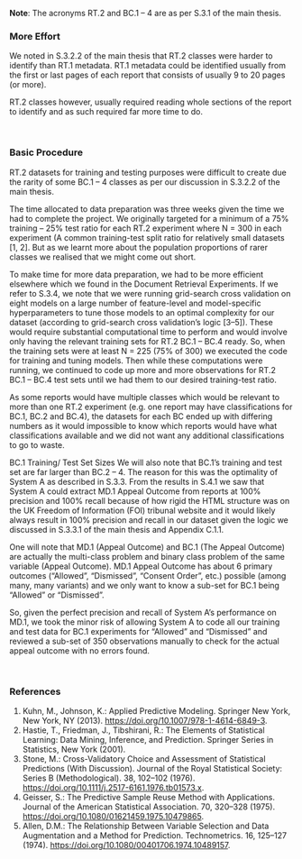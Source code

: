 **Note**: The acronyms RT.2 and BC.1 – 4 are as per S.3.1 of the main thesis.

### More Effort


We noted in S.3.2.2 of the main thesis that RT.2 classes were harder to identify than RT.1 metadata. RT.1 metadata could be identified usually from the first or last pages of each report that consists of usually 9 to 20 pages (or more). 

RT.2 classes however, usually required reading whole sections of the report to identify and as such required far more time to do.

<br>

### Basic Procedure

RT.2 datasets for training and testing purposes were difficult to create due the rarity of some BC.1 – 4 classes as per our discussion in S.3.2.2 of the main thesis.

The time allocated to data preparation was three weeks given the time we had to complete the project. We originally targeted for a minimum of a 75% training – 25% test ratio for each RT.2 experiment where N = 300 in each experiment (A common training-test split ratio for relatively small datasets [1, 2]. But as we learnt more about the population proportions of rarer classes we realised that we might come out short.

To make time for more data preparation, we had to be more efficient elsewhere which we found in the Document Retrieval Experiments. If we refer to S.3.4, we note that we were running grid-search cross validation on eight models on a large number of feature-level and model-specific hyperparameters to tune those models to an optimal complexity for our dataset (according to grid-search cross validation’s logic [3–5]). These would require substantial computational time to perform and would involve only having the relevant training sets for RT.2 BC.1 – BC.4 ready. So, when the training sets were at least N = 225  (75% of 300) we executed the code for training and tuning models. Then while these computations were running, we continued to code up more and more observations for RT.2 BC.1 – BC.4 test sets until we had them to our desired training-test ratio.

As some reports would have multiple classes which would be relevant to more than one RT.2 experiment (e.g. one report may have classifications for BC.1, BC.2 and BC.4), the datasets for each BC ended up with differing numbers as it would impossible to know which reports would have what classifications available and we did not want any additional classifications to go to waste.

BC.1 Training/ Test Set Sizes
We will also note that BC.1’s training and test set are far larger than BC.2 – 4. The reason for this was the optimality of System A as described in S.3.3. From the results in S.4.1 we saw that System A could extract MD.1 Appeal Outcome from reports at 100% precision and 100% recall because of how rigid the HTML structure was on the UK Freedom of Information (FOI) tribunal website and it would likely always result in 100% precision and recall in our dataset given the logic we discussed in S.3.3.1 of the main thesis and Appendix C.1.1.

One will note that MD.1 (Appeal Outcome) and BC.1 (The Appeal Outcome) are actually the multi-class problem and binary class problem of the same variable (Appeal Outcome). MD.1 Appeal Outcome has about 6 primary outcomes (“Allowed”, “Dismissed”, “Consent Order”, etc.) possible (among many, many variants) and we only want to know a sub-set for BC.1 being “Allowed” or “Dismissed”.

So, given the perfect precision and recall of System A’s performance on MD.1, we took the minor risk of allowing System A to code all our training and test data for BC.1 experiments for “Allowed” and “Dismissed” and reviewed a sub-set of 350 observations manually to check for the actual appeal outcome with no errors found.

<br>

### References

1.	Kuhn, M., Johnson, K.: Applied Predictive Modeling. Springer New York, New York, NY (2013). https://doi.org/10.1007/978-1-4614-6849-3.
2.	Hastie, T., Friedman, J., Tibshirani, R.: The Elements of Statistical Learning: Data Mining, Inference, and Prediction. Springer Series in Statistics, New York (2001).
3.	Stone, M.: Cross-Validatory Choice and Assessment of Statistical Predictions (With Discussion). Journal of the Royal Statistical Society: Series B (Methodological). 38, 102–102 (1976). https://doi.org/10.1111/j.2517-6161.1976.tb01573.x.
4.	Geisser, S.: The Predictive Sample Reuse Method with Applications. Journal of the American Statistical Association. 70, 320–328 (1975). https://doi.org/10.1080/01621459.1975.10479865.
5.	Allen, D.M.: The Relationship Between Variable Selection and Data Augmentation and a Method for Prediction. Technometrics. 16, 125–127 (1974). https://doi.org/10.1080/00401706.1974.10489157.

